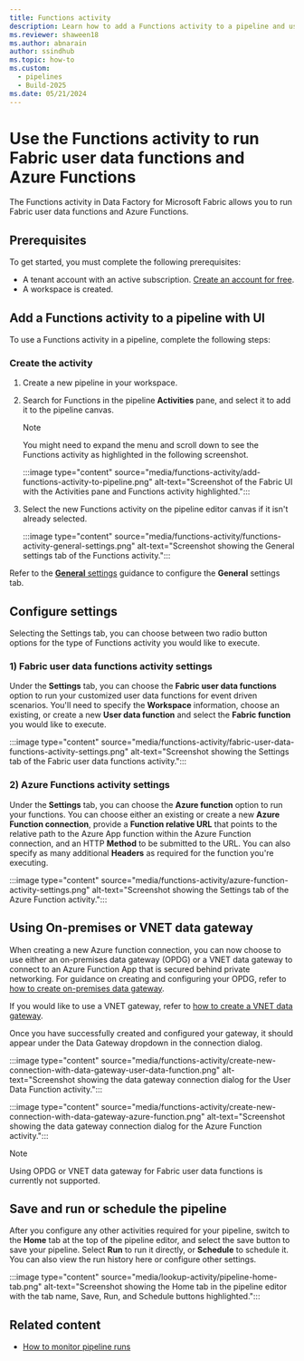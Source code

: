 ```yaml
---
title: Functions activity
description: Learn how to add a Functions activity to a pipeline and use it to run Azure Functions.
ms.reviewer: shaween18
ms.author: abnarain
author: ssindhub
ms.topic: how-to
ms.custom: 
  - pipelines
  - Build-2025
ms.date: 05/21/2024
---
```


# Use the Functions activity to run Fabric user data functions and Azure Functions

The Functions activity in Data Factory for Microsoft Fabric allows you to run Fabric user data functions and Azure Functions.

## Prerequisites

To get started, you must complete the following prerequisites:

- A tenant account with an active subscription. [Create an account for free](../fundamentals/fabric-trial.md).
- A workspace is created.

## Add a Functions activity to a pipeline with UI

To use a Functions activity in a pipeline, complete the following steps:

### Create the activity

1. Create a new pipeline in your workspace.
1. Search for Functions in the pipeline **Activities** pane, and select it to add it to the pipeline canvas.

   > [!NOTE]
   > You might need to expand the menu and scroll down to see the Functions activity as highlighted in the following screenshot.

   :::image type="content" source="media/functions-activity/add-functions-activity-to-pipeline.png" alt-text="Screenshot of the Fabric UI with the Activities pane and Functions activity highlighted.":::

1. Select the new Functions activity on the pipeline editor canvas if it isn't already selected.

   :::image type="content" source="media/functions-activity/functions-activity-general-settings.png" alt-text="Screenshot showing the General settings tab of the Functions activity.":::

Refer to the [**General** settings](activity-overview.md#general-settings) guidance to configure the **General** settings tab.


## Configure settings

Selecting the Settings tab, you can choose between two radio button options for the type of Functions activity you would like to execute.

### 1) Fabric user data functions activity settings

Under the **Settings** tab, you can choose the **Fabric user data functions** option to run your customized user data functions for event driven scenarios. You'll need to specify the **Workspace** information, choose an existing, or create a new **User data function** and select the **Fabric function** you would like to execute.

:::image type="content" source="media/functions-activity/fabric-user-data-functions-activity-settings.png" alt-text="Screenshot showing the Settings tab of the Fabric user data functions activity.":::

### 2) Azure Functions activity settings

Under the **Settings** tab, you can choose the **Azure function** option to run your functions. You can choose either an existing or create a new **Azure Function connection**, provide a **Function relative URL** that points to the relative path to the Azure App function within the Azure Function connection, and an HTTP **Method** to be submitted to the URL. You can also specify as many additional **Headers** as required for the function you're executing.

:::image type="content" source="media/functions-activity/azure-function-activity-settings.png" alt-text="Screenshot showing the Settings tab of the Azure Function activity.":::

## Using On-premises or VNET data gateway
When creating a new Azure function connection, you can now choose to use either an on-premises data gateway (OPDG) or a VNET data gateway to connect to an Azure Function App that is secured behind private networking. For guidance on creating and configuring your OPDG, refer to [how to create on-premises data gateway](how-to-access-on-premises-data.md).

If you would like to use a VNET gateway, refer to [how to create a VNET data gateway](/data-integration/vnet/create-data-gateways).

Once you have successfully created and configured your gateway, it should appear under the Data Gateway dropdown in the connection dialog.

:::image type="content" source="media/functions-activity/create-new-connection-with-data-gateway-user-data-function.png" alt-text="Screenshot showing the data gateway connection dialog for the User Data Function activity.":::

:::image type="content" source="media/functions-activity/create-new-connection-with-data-gateway-azure-function.png" alt-text="Screenshot showing the data gateway connection dialog for the Azure Function activity.":::

> [!NOTE]
> Using OPDG or VNET data gateway for Fabric user data functions is currently not supported.

## Save and run or schedule the pipeline

After you configure any other activities required for your pipeline, switch to the **Home** tab at the top of the pipeline editor, and select the save button to save your pipeline. Select **Run** to run it directly, or **Schedule** to schedule it. You can also view the run history here or configure other settings.

:::image type="content" source="media/lookup-activity/pipeline-home-tab.png" alt-text="Screenshot showing the Home tab in the pipeline editor with the tab name, Save, Run, and Schedule buttons highlighted.":::

## Related content

- [How to monitor pipeline runs](monitor-pipeline-runs.md)
